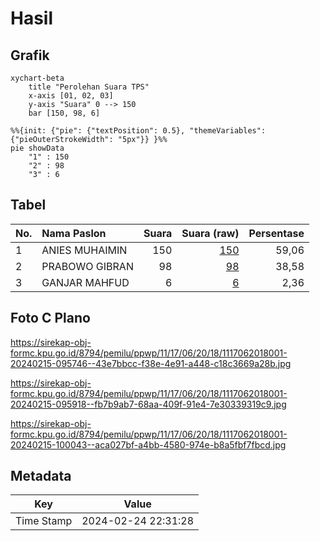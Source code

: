# Hasil

## Grafik

```mermaid
xychart-beta
    title "Perolehan Suara TPS"
    x-axis [01, 02, 03]
    y-axis "Suara" 0 --> 150
    bar [150, 98, 6]
```

```mermaid
%%{init: {"pie": {"textPosition": 0.5}, "themeVariables": {"pieOuterStrokeWidth": "5px"}} }%%
pie showData
    "1" : 150
    "2" : 98
    "3" : 6
```

## Tabel

| No. | Nama Paslon    | Suara | Suara (raw) | Persentase |
|:--- |:-------------- | -----:| -----------:| ----------:|
| 1   | ANIES MUHAIMIN | 150   | [150][p-1]  | 59,06      |
| 2   | PRABOWO GIBRAN | 98    | [98][p-2]   | 38,58      |
| 3   | GANJAR MAHFUD  | 6     | [6][p-3]    | 2,36       |


[p-1]: https://github.com/gigit-pemilu/pemilu-2024-11-aceh/blob/main/pilpres/hitung-suara/sub/11-aceh/sub/17-bener-meriah/sub/06-wih-pesam/sub/2018-cinta-damai/sub/001-tps/sub/paslon-1.txt
[p-2]: https://github.com/gigit-pemilu/pemilu-2024-11-aceh/blob/main/pilpres/hitung-suara/sub/11-aceh/sub/17-bener-meriah/sub/06-wih-pesam/sub/2018-cinta-damai/sub/001-tps/sub/paslon-2.txt
[p-3]: https://github.com/gigit-pemilu/pemilu-2024-11-aceh/blob/main/pilpres/hitung-suara/sub/11-aceh/sub/17-bener-meriah/sub/06-wih-pesam/sub/2018-cinta-damai/sub/001-tps/sub/paslon-3.txt

## Foto C Plano

https://sirekap-obj-formc.kpu.go.id/8794/pemilu/ppwp/11/17/06/20/18/1117062018001-20240215-095746--43e7bbcc-f38e-4e91-a448-c18c3669a28b.jpg

https://sirekap-obj-formc.kpu.go.id/8794/pemilu/ppwp/11/17/06/20/18/1117062018001-20240215-095918--fb7b9ab7-68aa-409f-91e4-7e30339319c9.jpg

https://sirekap-obj-formc.kpu.go.id/8794/pemilu/ppwp/11/17/06/20/18/1117062018001-20240215-100043--aca027bf-a4bb-4580-974e-b8a5fbf7fbcd.jpg


## Metadata

| Key        | Value               |
| ---------- | ------------------- |
| Time Stamp | 2024-02-24 22:31:28 |



